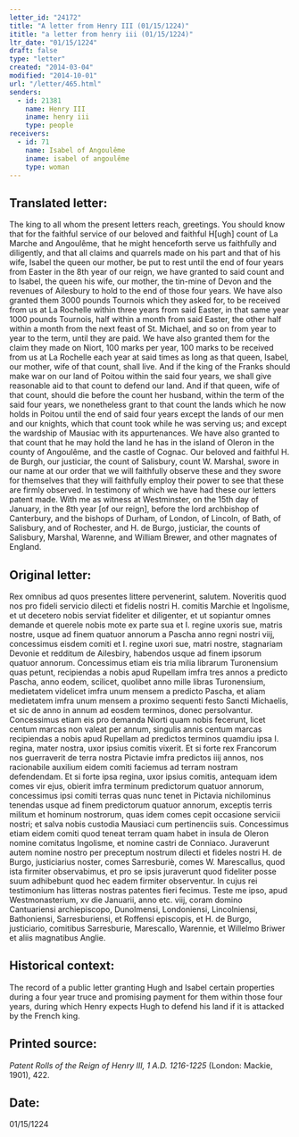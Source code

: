 ```yaml
---
letter_id: "24172"
title: "A letter from Henry III (01/15/1224)"
ititle: "a letter from henry iii (01/15/1224)"
ltr_date: "01/15/1224"
draft: false
type: "letter"
created: "2014-03-04"
modified: "2014-10-01"
url: "/letter/465.html"
senders:
  - id: 21381
    name: Henry III
    iname: henry iii
    type: people
receivers:
  - id: 71
    name: Isabel of Angoulême
    iname: isabel of angoulême
    type: woman
---
```

<h2> Translated letter:</h2>The king to all whom the present letters reach, greetings.
You should know that for the faithful service of our beloved and faithful H[ugh] count of La Marche and Angoulême, that he might henceforth serve us faithfully and diligently, and that all claims and quarrels made on his part and that of his wife, Isabel the queen our mother, be put to rest until the end of four years from Easter in the 8th year of our reign, we have granted to said count and to Isabel, the queen his wife, our mother, the tin-mine of Devon and the revenues of Ailesbury to hold to the end of those four years.  We have also granted them 3000 pounds Tournois which they asked for, to be received from us at La Rochelle within three years from said Easter, in that same year 1000 pounds Tournois, half within a month from said Easter, the other half within a month from the next feast of St. Michael, and so on from year to year to the term, until they are paid.  We have also granted them for the claim they made on Niort, 100 marks per year, 100 marks to be received from us at La Rochelle each year at said times as long as that queen, Isabel, our mother, wife of that count, shall live.
And if the king of the Franks should make war on our land of Poitou within the said four years, we shall give reasonable aid to that count to defend our land.  And if that queen, wife of that count, should die before the count her husband, within the term of the said four years, we nonetheless grant to that count the lands which he now holds in Poitou until the end of said four years except the lands of our men and our knights, which that count took while he was serving us; and except the wardship of Mausiac with its appurtenances.  We have also granted to that count that he may hold the land he has in the island of Oleron in the county of Angoulême, and the castle of Cognac.
Our beloved and faithful H. de Burgh, our justiciar, the count of Salisbury, count W. Marshal, swore in our name at our order that we will faithfully observe these and they swore for themselves that they will faithfully employ their power to see that these are firmly observed.  In testimony of which we have had these our letters patent made.
With me as witness at Westminster, on the 15th day of January, in the 8th year [of our reign], before the lord archbishop of Canterbury, and the bishops of Durham, of London, of Lincoln, of Bath, of Salisbury, and of Rochester, and H. de Burgo, justiciar, the counts of Salisbury, Marshal, Warenne, and William Brewer, and other magnates of England.
<h2 class="mt-4"> Original letter:</h2>Rex omnibus ad quos presentes littere pervenerint, salutem. Noveritis quod nos pro fideli servicio dilecti et fidelis nostri H. comitis Marchie et Ingolisme, et ut decetero nobis serviat fideliter et diligenter, et ut sopiantur omnes demande et querele nobis mote ex parte sua et I. regine uxoris sue, matris nostre, usque ad finem quatuor annorum a Pascha anno regni nostri viij, concessimus eisdem comiti et I. regine uxori sue, matri nostre, stagnariam Devonie et redditum de Ailesbiry, habendos usque ad finem ipsorum quatuor annorum. Concessimus etiam eis tria milia librarum Turonensium quas petunt, recipiendas a nobis apud Rupellam imfra tres annos a predicto Pascha, anno eodem, scilicet, quolibet anno mille libras Turonensium, medietatem videlicet imfra unum mensem a predicto Pascha, et aliam medietatem imfra unum mensem a proximo sequenti festo Sancti Michaelis, et sic de anno in annum ad eosdem terminos, donec persolvantur. Concessimus etiam eis pro demanda Niorti quam nobis fecerunt, licet centum marcas non valeat per annum, singulis annis centum marcas recipiendas a nobis apud Rupellam ad predictos terminos quamdiu ipsa I. regina, mater nostra, uxor ipsius comitis vixerit. Et si forte rex Francorum nos guerraverit de terra nostra Pictavie imfra predictos iiij annos, nos racionabile auxilium eidem comiti faciemus ad terram nostram defendendam. Et si forte ipsa regina, uxor ipsius comitis, antequam idem comes vir ejus, obierit imfra terminum predictorum quatuor annorum, concessimus ipsi comiti terras quas nunc tenet in Pictavia nichilominus tenendas usque ad finem predictorum quatuor annorum, exceptis terris militum et hominum nostrorum, quas idem comes cepit occasione servicii nostri; et salva nobis custodia Mausiaci cum pertinenciis suis. Concessimus etiam eidem comiti quod teneat terram quam habet in insula de Oleron nomine comitatus Ingolisme, et nomine castri de Conniaco. Juraverunt autem nomine nostro per preceptum nostrum dilecti et fideles nostri H. de Burgo, justiciarius noster, comes Sarresburiè, comes W. Marescallus, quod ista firmiter observabimus, et pro se ipsis juraverunt quod fideliter posse suum adhibebunt quod hec eadem firmiter observentur. In cujus rei testimonium has litteras nostras patentes fieri fecimus. Teste me ipso, apud Westmonasterium, xv die Januarii, anno etc. viij, coram domino Cantuariensi archiepiscopo, Dunolmensi, Londoniensi, Lincolniensi, Bathoniensi, Sarresburiensi, et Roffensi episcopis, et H. de Burgo, justiciario, comitibus Sarresburie, Marescallo, Warennie, et Willelmo Briwer et aliis magnatibus Anglie.
<h2 class="mt-4"> Historical context:</h2>The record of a public letter granting Hugh and Isabel certain properties during a four year truce and promising payment for them within those four years, during which Henry expects Hugh to defend his land if it is attacked by the French king.
<h2 class="mt-4"> Printed source:</h2><p><em>Patent Rolls of the Reign of Henry III, 1 A.D. 1216-1225</em> (London: Mackie, 1901), 422.</p><h2 class="mt-4"> Date:</h2>01/15/1224